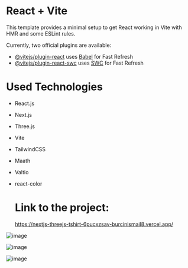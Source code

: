 # React + Vite

This template provides a minimal setup to get React working in Vite with HMR and some ESLint rules.

Currently, two official plugins are available:

- [@vitejs/plugin-react](https://github.com/vitejs/vite-plugin-react/blob/main/packages/plugin-react/README.md) uses [Babel](https://babeljs.io/) for Fast Refresh
- [@vitejs/plugin-react-swc](https://github.com/vitejs/vite-plugin-react-swc) uses [SWC](https://swc.rs/) for Fast Refresh

# Used Technologies

- React.js
- Next.js
- Three.js
- Vite
- TailwindCSS
- Maath
- Valtio
- react-color

  # Link to the project:
  https://nextjs-threejs-tshirt-6pucxzsav-burcinismail8.vercel.app/

![image](https://github.com/burcinismail8/nextjs-threejs-tshirt-app/assets/70316198/40ba6d6c-c7f9-46af-ba49-eb9261152dc7)

![image](https://github.com/burcinismail8/nextjs-threejs-tshirt-app/assets/70316198/77f70c97-ca37-44c2-ba4c-d2f0b41fb1c7)

![image](https://github.com/burcinismail8/nextjs-threejs-tshirt-app/assets/70316198/06098673-4946-46f0-a660-123d9bd0fd53)

